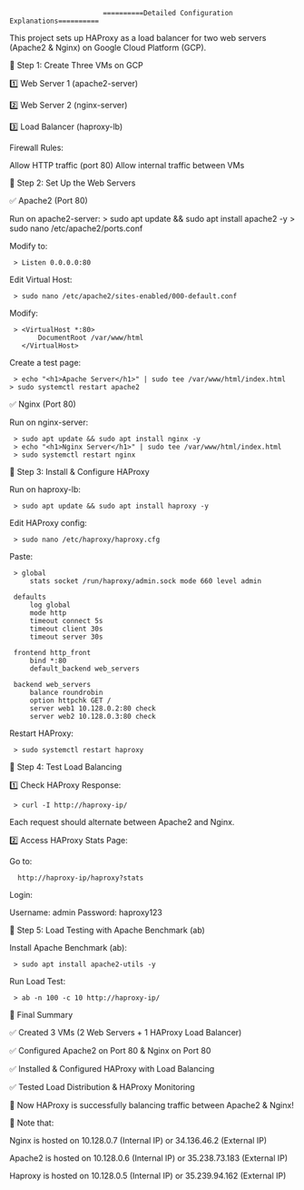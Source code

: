                           ==========Detailed Configuration Explanations==========


This project sets up HAProxy as a load balancer for two web servers (Apache2 & Nginx) on Google Cloud Platform (GCP).




📌 Step 1: Create Three VMs on GCP

1️⃣ Web Server 1 (apache2-server)

2️⃣ Web Server 2 (nginx-server)

3️⃣ Load Balancer (haproxy-lb)


Firewall Rules:

Allow HTTP traffic (port 80)
Allow internal traffic between VMs


📌 Step 2: Set Up the Web Servers

✅ Apache2 (Port 80)

Run on apache2-server:
     > sudo apt update && sudo apt install apache2 -y
     > sudo nano /etc/apache2/ports.conf
     

Modify to:

     > Listen 0.0.0.0:80
     

Edit Virtual Host:

     > sudo nano /etc/apache2/sites-enabled/000-default.conf
     

Modify:

     > <VirtualHost *:80>
           DocumentRoot /var/www/html
       </VirtualHost>
       
       
Create a test page:

     > echo "<h1>Apache Server</h1>" | sudo tee /var/www/html/index.html
    > sudo systemctl restart apache2


✅ Nginx (Port 80)

Run on nginx-server:

     > sudo apt update && sudo apt install nginx -y
     > echo "<h1>Nginx Server</h1>" | sudo tee /var/www/html/index.html
     > sudo systemctl restart nginx
     
     
📌 Step 3: Install & Configure HAProxy

Run on haproxy-lb:

     > sudo apt update && sudo apt install haproxy -y
     
     
Edit HAProxy config:

     > sudo nano /etc/haproxy/haproxy.cfg

     
Paste:

     > global
         stats socket /run/haproxy/admin.sock mode 660 level admin

     defaults
         log global
         mode http
         timeout connect 5s
         timeout client 30s
         timeout server 30s

     frontend http_front
         bind *:80
         default_backend web_servers

     backend web_servers
         balance roundrobin
         option httpchk GET /
         server web1 10.128.0.2:80 check
         server web2 10.128.0.3:80 check

         
Restart HAProxy:

     > sudo systemctl restart haproxy
     
     
📌 Step 4: Test Load Balancing

1️⃣ Check HAProxy Response:

     > curl -I http://haproxy-ip/
     
Each request should alternate between Apache2 and Nginx.


2️⃣ Access HAProxy Stats Page:

Go to:

      http://haproxy-ip/haproxy?stats

      
Login:

Username: admin
Password: haproxy123


📌 Step 5: Load Testing with Apache Benchmark (ab)

Install Apache Benchmark (ab):

     > sudo apt install apache2-utils -y
     
Run Load Test:

     > ab -n 100 -c 10 http://haproxy-ip/
     
     
🚀 Final Summary


✅ Created 3 VMs (2 Web Servers + 1 HAProxy Load Balancer)

✅ Configured Apache2 on Port 80 & Nginx on Port 80

✅ Installed & Configured HAProxy with Load Balancing

✅ Tested Load Distribution & HAProxy Monitoring



🎯 Now HAProxy is successfully balancing traffic between Apache2 & Nginx! 



🚀 Note that:

Nginx is hosted on 10.128.0.7 (Internal IP) or 34.136.46.2 (External IP)

Apache2 is hosted on 10.128.0.6 (Internal IP) or 35.238.73.183 (External IP)

Haproxy is hosted on 10.128.0.5 (Internal IP) or 35.239.94.162 (External IP)
